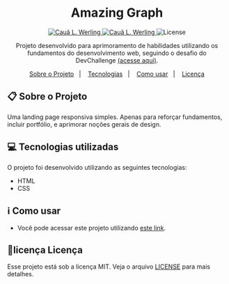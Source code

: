 <h1 align="center">Amazing Graph</h1>

<p align="center">	
  <a href="https://www.linkedin.com/in/cau%C3%A3-loewen-werling-a564801b7/">
    <img alt="Cauã L. Werling" src="https://img.shields.io/badge/-Cau%C3%A3L.Werling-FFE162?style=flat&logo=Linkedin&logoColor=black" />
  </a>

  <a href="mailto:caualoewen1@gmail.com">
    <img alt="Cauã L. Werling" src="https://img.shields.io/badge/-caualoewen1@gmail.com-FFE162?style=flat-square&logo=Gmail&logoColor=black" />
  </a>

  <img alt="License" src="https://img.shields.io/badge/license-MIT-FFE162">
</p>

<div align="center">
   Projeto desenvolvido para aprimoramento de habilidades utilizando os fundamentos do desenvolvimento web, seguindo o desafio do DevChallenge <a href="https://www.devchallenge.com.br/challenges/5ec9a7fc10e94a38493d3910/details">(acesse aqui)</a>.
</div>

<p align="center">
  <a href="#clipboard-sobre-o-projeto">Sobre o Projeto</a>&nbsp;&nbsp;&nbsp;|&nbsp;&nbsp;&nbsp;
  <a href="#computer-tecnologias-utilizadas">Tecnologias</a>&nbsp;&nbsp;&nbsp;|&nbsp;&nbsp;&nbsp;
  <a href="#information_source-como-usar">Como usar</a>&nbsp;&nbsp;&nbsp;|&nbsp;&nbsp;&nbsp;
  <a href="#closed-book-licença">Licença</a>
</p>

## :clipboard: Sobre o Projeto

Uma landing page responsiva simples. Apenas para reforçar fundamentos, incluir portfólio, e aprimorar noções gerais de design.

## :computer: Tecnologias utilizadas

O projeto foi desenvolvido utilizando as seguintes tecnologias:

- HTML
- CSS

## :information_source: Como usar

- Você pode acessar este projeto utilizando <a href="https://amazing-graph-caualw.vercel.app/">este link</a>.

## :closed_book:licença Licença

Esse projeto está sob a licença MIT. Veja o arquivo [LICENSE](https://github.com/CauaLW/amazing-graph/blob/master/LICENSE) para mais detalhes.
